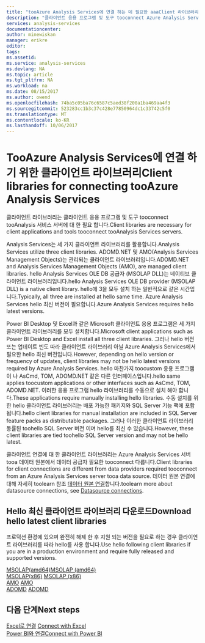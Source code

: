 ```yaml
---
title: "tooAzure Analysis Services에 연결 하는 데 필요한 aaaClient 라이브러리 | Microsoft Docs"
description: "클라이언트 응용 프로그램 및 도구 tooconnect Azure Analysis Services에 필요한 클라이언트 라이브러리를 설명 합니다."
services: analysis-services
documentationcenter: 
author: minewiskan
manager: erikre
editor: 
tags: 
ms.assetid: 
ms.service: analysis-services
ms.devlang: NA
ms.topic: article
ms.tgt_pltfrm: NA
ms.workload: na
ms.date: 08/15/2017
ms.author: owend
ms.openlocfilehash: 74ba5c05ba76c6587c5aed38f200a1ba469aa4f3
ms.sourcegitcommit: 523283cc1b3c37c428e77850964dc1c33742c5f0
ms.translationtype: MT
ms.contentlocale: ko-KR
ms.lasthandoff: 10/06/2017
---
```

# <a name="client-libraries-for-connecting-tooazure-analysis-services"></a><span data-ttu-id="44e58-103">TooAzure Analysis Services에 연결 하기 위한 클라이언트 라이브러리</span><span class="sxs-lookup"><span data-stu-id="44e58-103">Client libraries for connecting tooAzure Analysis Services</span></span>

<span data-ttu-id="44e58-104">클라이언트 라이브러리는 클라이언트 응용 프로그램 및 도구 tooconnect tooAnalysis 서비스 서버에 대 한 필요 합니다.</span><span class="sxs-lookup"><span data-stu-id="44e58-104">Client libraries are necessary for client applications and tools tooconnect tooAnalysis Services servers.</span></span> 

<span data-ttu-id="44e58-105">Analysis Services는 세 가지 클라이언트 라이브러리를 활용합니다.</span><span class="sxs-lookup"><span data-stu-id="44e58-105">Analysis Services utilize three client libraries.</span></span> <span data-ttu-id="44e58-106">ADOMD.NET 및 AMO(Analysis Services Management Objects)는 관리되는 클라이언트 라이브러리입니다.</span><span class="sxs-lookup"><span data-stu-id="44e58-106">ADOMD.NET and Analysis Services Management Objects (AMO), are managed client libraries.</span></span> <span data-ttu-id="44e58-107">hello Analysis Services OLE DB 공급자 (MSOLAP DLL)는 네이티브 클라이언트 라이브러리입니다.</span><span class="sxs-lookup"><span data-stu-id="44e58-107">hello Analysis Services OLE DB provider (MSOLAP DLL) is a native client library.</span></span> <span data-ttu-id="44e58-108">hello에 3을 모두 설치 하는 일반적으로 같은 시간입니다.</span><span class="sxs-lookup"><span data-stu-id="44e58-108">Typically, all three are installed at hello same time.</span></span> <span data-ttu-id="44e58-109">Azure Analysis Services hello 최신 버전이 필요합니다.</span><span class="sxs-lookup"><span data-stu-id="44e58-109">Azure Analysis Services requires hello latest versions.</span></span> 

<span data-ttu-id="44e58-110">Power BI Desktop 및 Excel과 같은 Microsoft 클라이언트 응용 프로그램은 세 가지 클라이언트 라이브러리를 모두 설치합니다.</span><span class="sxs-lookup"><span data-stu-id="44e58-110">Microsoft client applications such as Power BI Desktop and Excel install all three client libraries.</span></span> <span data-ttu-id="44e58-111">그러나 hello 버전 또는 업데이트 빈도 따라 클라이언트 라이브러리 아닐 Azure Analysis Services에서 필요한 hello 최신 버전입니다.</span><span class="sxs-lookup"><span data-stu-id="44e58-111">However, depending on hello version or frequency of updates, client libraries may not be hello latest versions required by Azure Analysis Services.</span></span> <span data-ttu-id="44e58-112">hello 마찬가지 toocustom 응용 프로그램이 나 AsCmd, TOM, ADOMD.NET 같은 다른 인터페이스입니다.</span><span class="sxs-lookup"><span data-stu-id="44e58-112">hello same applies toocustom applications or other interfaces such as AsCmd, TOM, ADOMD.NET.</span></span> <span data-ttu-id="44e58-113">이러한 응용 프로그램 hello 라이브러리를 수동으로 설치 해야 합니다.</span><span class="sxs-lookup"><span data-stu-id="44e58-113">These applications require manually installing hello libraries.</span></span> <span data-ttu-id="44e58-114">수동 설치를 위한 hello 클라이언트 라이브러리는 배포 가능한 패키지와 SQL Server 기능 팩에 포함 됩니다.</span><span class="sxs-lookup"><span data-stu-id="44e58-114">hello client libraries for manual installation are included in SQL Server feature packs as distributable packages.</span></span> <span data-ttu-id="44e58-115">그러나 이러한 클라이언트 라이브러리 동률된 toohello SQL Server 버전 이며 hello를 최신 수 있습니다.</span><span class="sxs-lookup"><span data-stu-id="44e58-115">However, these client libraries are tied toohello SQL Server version and may not be hello latest.</span></span>  

<span data-ttu-id="44e58-116">클라이언트 연결에 대 한 클라이언트 라이브러리는 Azure Analysis Services 서버 tooa 데이터 원본에서 데이터 공급자 필요한 tooconnect 다릅니다.</span><span class="sxs-lookup"><span data-stu-id="44e58-116">Client libraries for client connections are different from data providers required tooconnect from an Azure Analysis Services server tooa data source.</span></span> <span data-ttu-id="44e58-117">데이터 원본 연결에 대해 자세히 toolearn 참조 [데이터 원본 연결](analysis-services-datasource.md)합니다.</span><span class="sxs-lookup"><span data-stu-id="44e58-117">toolearn more about datasource connections, see [Datasource connections](analysis-services-datasource.md).</span></span>

## <a name="download-hello-latest-client-libraries"></a><span data-ttu-id="44e58-118">Hello 최신 클라이언트 라이브러리 다운로드</span><span class="sxs-lookup"><span data-stu-id="44e58-118">Download hello latest client libraries</span></span>  
<span data-ttu-id="44e58-119">프로덕션 환경에 있으며 완전히 해제 한 후 지원 되는 버전을 필요로 하는 경우 클라이언트 라이브러리를 따라 hello를 사용 합니다.</span><span class="sxs-lookup"><span data-stu-id="44e58-119">Use hello following client libraries if you are in a production environment and require fully released and supported versions.</span></span>

[<span data-ttu-id="44e58-120">MSOLAP(amd64)</span><span class="sxs-lookup"><span data-stu-id="44e58-120">MSOLAP (amd64)</span></span>](https://go.microsoft.com/fwlink/?linkid=829576)</br><span data-ttu-id="44e58-121">
[MSOLAP(x86)](https://go.microsoft.com/fwlink/?linkid=829575)</span><span class="sxs-lookup"><span data-stu-id="44e58-121">
[MSOLAP (x86)](https://go.microsoft.com/fwlink/?linkid=829575)</span></span></br><span data-ttu-id="44e58-122">
[AMO](https://go.microsoft.com/fwlink/?linkid=829578)</span><span class="sxs-lookup"><span data-stu-id="44e58-122">
[AMO](https://go.microsoft.com/fwlink/?linkid=829578)</span></span></br><span data-ttu-id="44e58-123">
[ADOMD](https://go.microsoft.com/fwlink/?linkid=829577)</span><span class="sxs-lookup"><span data-stu-id="44e58-123">
[ADOMD](https://go.microsoft.com/fwlink/?linkid=829577)</span></span></br>

## <a name="next-steps"></a><span data-ttu-id="44e58-124">다음 단계</span><span class="sxs-lookup"><span data-stu-id="44e58-124">Next steps</span></span>
<span data-ttu-id="44e58-125">[Excel로 연결](analysis-services-connect-excel.md)  </span><span class="sxs-lookup"><span data-stu-id="44e58-125">[Connect with Excel](analysis-services-connect-excel.md)  </span></span>  
[<span data-ttu-id="44e58-126">Power BI와 연결</span><span class="sxs-lookup"><span data-stu-id="44e58-126">Connect with Power BI</span></span>](analysis-services-connect-pbi.md)
